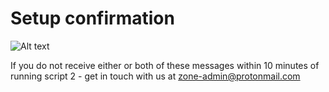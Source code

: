 #  Setup confirmation

![Alt text](https://fogbank-reporting-version-release.s3.us-east-1.amazonaws.com/three-progress-messages.png)

If you do not receive either or both of these messages within 10 minutes of running script 2 - get in touch with us at zone-admin@protonmail.com 
